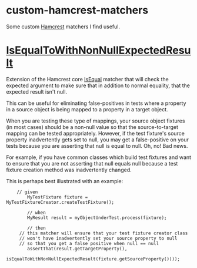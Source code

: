 custom-hamcrest-matchers
========================

Some custom [Hamcrest](https://code.google.com/p/hamcrest/) matchers I find useful.

# [IsEqualToWithNonNullExpectedResult](https://github.com/theothermattm/custom-hamcrest-matchers/blob/master/src/main/java/com/theothermattm/matchers/IsEqualToWithNonNullExpectedResult.java)

Extension of the Hamcrest core [IsEqual](http://hamcrest.org/JavaHamcrest/javadoc/1.3/org/hamcrest/core/IsEqual.html) matcher that will check the expected argument to make
sure that in addition to normal equality, that the expected result isn't
null.

This can be useful for eliminating false-positives in tests where a property
in a source object is being mapped to a property in a target object.

When you are testing these type of mappings, your source object fixtures (in
most cases) should be a non-null value so that the source-to-target mapping
can be tested appropriately. However, if the test fixture's source property
inadvertently gets set to null, you may get a false-positive on your tests
because you are asserting that null is equal to null. Oh, no! Bad news.

For example, if you have common classes which build test fixtures and want to
ensure that you are not asserting that null equals null because a test
fixture creation method was inadvertently changed.

This is perhaps best illustrated with an example:
```
  	// given 
		MyTestFixture fixture = MyTestFixtureCreator.createTestFixture();
	 
		// when 
		MyResult result = myObjectUnderTest.process(fixture);
	 
		// then 
     // this matcher will ensure that your test fixture creator class
     // won't have inadvertently set your source property to null
     // so that you get a false positive when null == null
		assertThat(result.getTargetProperty(),
			 isEqualToWithNonNullExpectedResult(fixture.getSourceProperty())));
```
